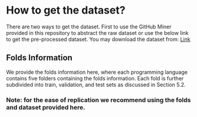 # How to get the dataset?

There are two ways to get the dataset. First to use the GitHub Miner provided in this repository to abstract the raw dataset or use the below link to get the pre-processed dataset. You may download the dataset from: [Link](https://drive.google.com/file/d/1-B6fQplT-nyb-0V73R_jsnNim1IMtVf1/view?usp=sharing)




## Folds Information

We provide the folds information here, where each programming language contains five folders containing the folds information. 
Each fold is further subdivided into train, validation, and test sets as discussed in Section 5.2. 


### Note: for the ease of replication we recommend using the folds and dataset provided here.

